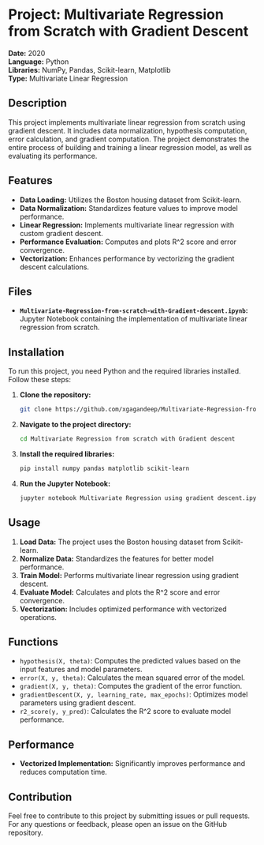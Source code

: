 
# Project: Multivariate Regression from Scratch with Gradient Descent

**Date:** 2020  
**Language:** Python  
**Libraries:** NumPy, Pandas, Scikit-learn, Matplotlib  
**Type:** Multivariate Linear Regression

## Description

This project implements multivariate linear regression from scratch using gradient descent. It includes data normalization, hypothesis computation, error calculation, and gradient computation. The project demonstrates the entire process of building and training a linear regression model, as well as evaluating its performance.

## Features

- **Data Loading:** Utilizes the Boston housing dataset from Scikit-learn.
- **Data Normalization:** Standardizes feature values to improve model performance.
- **Linear Regression:** Implements multivariate linear regression with custom gradient descent.
- **Performance Evaluation:** Computes and plots R^2 score and error convergence.
- **Vectorization:** Enhances performance by vectorizing the gradient descent calculations.

## Files

- **`Multivariate-Regression-from-scratch-with-Gradient-descent.ipynb`:** Jupyter Notebook containing the implementation of multivariate linear regression from scratch.

## Installation

To run this project, you need Python and the required libraries installed. Follow these steps:

1. **Clone the repository:**

   ```bash
   git clone https://github.com/xgagandeep/Multivariate-Regression-from-scratch-with-Gradient-descent.git
   ```

2. **Navigate to the project directory:**

   ```bash
   cd Multivariate Regression from scratch with Gradient descent
   ```

3. **Install the required libraries:**

   ```bash
   pip install numpy pandas matplotlib scikit-learn
   ```

4. **Run the Jupyter Notebook:**

   ```bash
   jupyter notebook Multivariate Regression using gradient descent.ipynb
   ```

## Usage

1. **Load Data:** The project uses the Boston housing dataset from Scikit-learn.
2. **Normalize Data:** Standardizes the features for better model performance.
3. **Train Model:** Performs multivariate linear regression using gradient descent.
4. **Evaluate Model:** Calculates and plots the R^2 score and error convergence.
5. **Vectorization:** Includes optimized performance with vectorized operations.

## Functions

- `hypothesis(X, theta)`: Computes the predicted values based on the input features and model parameters.
- `error(X, y, theta)`: Calculates the mean squared error of the model.
- `gradient(X, y, theta)`: Computes the gradient of the error function.
- `gradientDescent(X, y, learning_rate, max_epochs)`: Optimizes model parameters using gradient descent.
- `r2_score(y, y_pred)`: Calculates the R^2 score to evaluate model performance.

## Performance

- **Vectorized Implementation:** Significantly improves performance and reduces computation time.

## Contribution

Feel free to contribute to this project by submitting issues or pull requests. For any questions or feedback, please open an issue on the GitHub repository.
